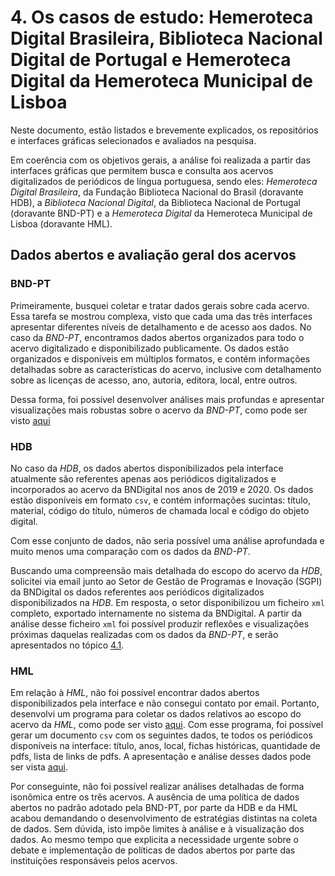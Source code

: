 # 4. Os casos de estudo: Hemeroteca Digital Brasileira, Biblioteca Nacional Digital de Portugal e Hemeroteca Digital da Hemeroteca Municipal de Lisboa

Neste documento, estão listados e brevemente explicados, os repositórios e interfaces gráficas  selecionados e avaliados na pesquisa.

Em coerência com os objetivos gerais, a análise foi realizada a partir das interfaces gráficas que permitem busca e consulta aos acervos digitalizados de periódicos de língua portuguesa, sendo eles: *Hemeroteca Digital Brasileira*, da Fundação Biblioteca Nacional do Brasil (doravante HDB), a *Biblioteca Nacional Digital*, da Biblioteca Nacional de Portugal (doravante BND-PT) e a *Hemeroteca Digital* da Hemeroteca Municipal de Lisboa (doravante HML).

## Dados abertos e avaliação geral dos acervos

### BND-PT

Primeiramente, busquei coletar e tratar dados gerais sobre cada acervo. Essa tarefa se mostrou complexa, visto que cada uma das três interfaces apresentar diferentes níveis de detalhamento e de acesso aos dados. No caso da *BND-PT*, encontramos dados abertos organizados para todo o acervo digitalizado e disponibilizado publicamente. Os dados estão organizados e disponíveis em múltiplos formatos, e contém informações detalhadas sobre as características do acervo, inclusive com detalhamento sobre as licenças de acesso, ano, autoria, editora, local, entre outros.

Dessa forma, foi possível desenvolver análises mais profundas e apresentar visualizações mais robustas sobre o acervo da *BND-PT*, como pode ser visto [aqui](sec42.ipynb)

### HDB

No caso da *HDB*, os dados abertos disponibilizados pela interface atualmente são referentes apenas aos periódicos digitalizados e incorporados ao acervo da BNDigital nos anos de 2019 e 2020. Os dados estão disponíveis em formato `csv`, e contém informações sucintas: título, material, código do título, números de chamada local e código do objeto digital.

Com esse conjunto de dados, não seria possível uma análise aprofundada e muito menos uma comparação com os dados da *BND-PT*.

Buscando uma compreensão mais detalhada do escopo do acervo da *HDB*, solicitei via email junto ao Setor de Gestão de Programas e Inovação (SGPI) da BNDigital os dados referentes aos periódicos digitalizados disponibilizados na *HDB*. Em resposta, o setor disponibilizou um ficheiro `xml` completo, exportado internamente no sistema da BNDigital. A partir da análise desse ficheiro `xml` foi possível produzir reflexões e visualizações próximas daquelas realizadas com os dados da *BND-PT*, e serão apresentados no tópico [4.1](sec41.ipynb). 

### HML

Em relação à *HML*, não foi possível encontrar dados abertos disponibilizados pela interface e não consegui contato por email. Portanto, desenvolvi um programa para coletar os dados relativos ao escopo do acervo da *HML*, como pode ser visto [aqui](../../../data/hml/hemeroteca_lisboa.csv). Com esse programa, foi possível gerar um documento `csv` com os seguintes dados, te todos os periódicos disponíveis na interface: título, anos, local, fichas históricas, quantidade de pdfs, lista de links de pdfs. A apresentação e análise desses dados pode ser vista [aqui](sec43.ipynb).

Por conseguinte, não foi possível realizar análises detalhadas de forma isonômica entre os três acervos. A ausência de uma política de dados abertos no padrão adotado pela BND-PT, por parte da HDB e da HML acabou demandando o desenvolvimento de estratégias distintas na coleta de dados. Sem dúvida, isto impõe limites à análise e à visualização dos dados. Ao mesmo tempo que explicita a necessidade urgente sobre o debate e implementação de políticas de dados abertos por parte das instituições responsáveis pelos acervos.